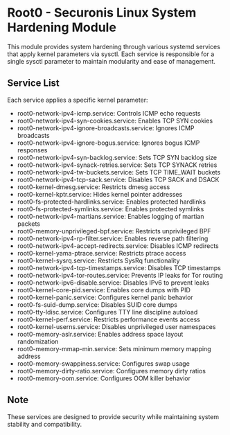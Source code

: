 # Root0 - Securonis Linux System Hardening Module

This module provides system hardening through various systemd services that apply kernel parameters via sysctl.
Each service is responsible for a single sysctl parameter to maintain modularity and ease of management.

## Service List
Each service applies a specific kernel parameter:
- root0-network-ipv4-icmp.service: Controls ICMP echo requests
- root0-network-ipv4-syn-cookies.service: Enables TCP SYN cookies
- root0-network-ipv4-ignore-broadcasts.service: Ignores ICMP broadcasts
- root0-network-ipv4-ignore-bogus.service: Ignores bogus ICMP responses
- root0-network-ipv4-syn-backlog.service: Sets TCP SYN backlog size
- root0-network-ipv4-synack-retries.service: Sets TCP SYNACK retries
- root0-network-ipv4-tw-buckets.service: Sets TCP TIME_WAIT buckets
- root0-network-ipv4-tcp-sack.service: Disables TCP SACK and DSACK
- root0-kernel-dmesg.service: Restricts dmesg access
- root0-kernel-kptr.service: Hides kernel pointer addresses
- root0-fs-protected-hardlinks.service: Enables protected hardlinks
- root0-fs-protected-symlinks.service: Enables protected symlinks
- root0-network-ipv4-martians.service: Enables logging of martian packets
- root0-memory-unprivileged-bpf.service: Restricts unprivileged BPF
- root0-network-ipv4-rp-filter.service: Enables reverse path filtering
- root0-network-ipv4-accept-redirects.service: Disables ICMP redirects
- root0-kernel-yama-ptrace.service: Restricts ptrace access
- root0-kernel-sysrq.service: Restricts SysRq functionality
- root0-network-ipv4-tcp-timestamps.service: Disables TCP timestamps
- root0-network-ipv4-tor-routes.service: Prevents IP leaks for Tor routing
- root0-network-ipv6-disable.service: Disables IPv6 to prevent leaks
- root0-kernel-core-pid.service: Enables core dumps with PID
- root0-kernel-panic.service: Configures kernel panic behavior
- root0-fs-suid-dump.service: Disables SUID core dumps
- root0-tty-ldisc.service: Configures TTY line discipline autoload
- root0-kernel-perf.service: Restricts performance events access
- root0-kernel-userns.service: Disables unprivileged user namespaces
- root0-memory-aslr.service: Enables address space layout randomization
- root0-memory-mmap-min.service: Sets minimum memory mapping address
- root0-memory-swappiness.service: Configures swap usage
- root0-memory-dirty-ratio.service: Configures memory dirty ratios
- root0-memory-oom.service: Configures OOM killer behavior

## Note
These services are designed to provide security while maintaining system stability and compatibility. 